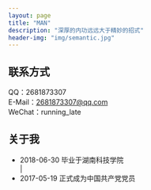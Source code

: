 ```yaml
---
layout: page
title: "MAN"
description: "深厚的内功远远大于精妙的招式"
header-img: "img/semantic.jpg"
---
```


## 联系方式

QQ：2681873307  
E-Mail：2681873307@qq.com  
WeChat：running_late  

## 关于我
- 2018-06-30 毕业于湖南科技学院  
|
- 2017-05-19 正式成为中国共产党党员
